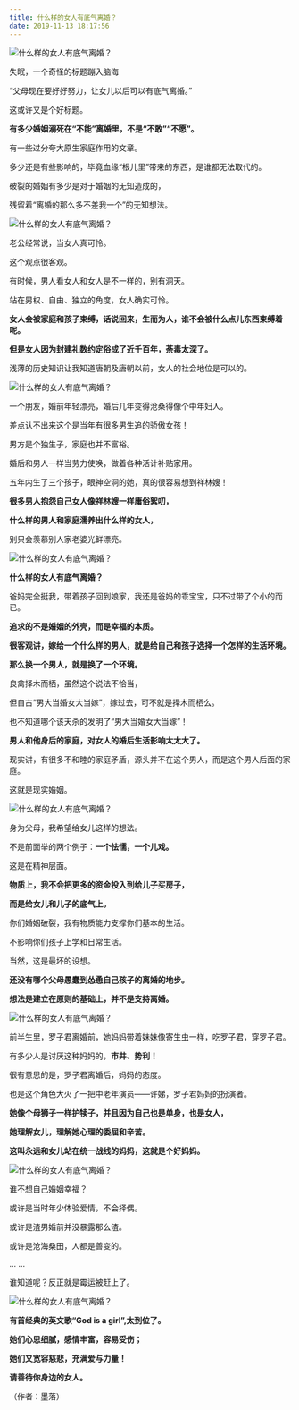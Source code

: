 ```yaml
---
title: 什么样的女人有底气离婚？
date: 2019-11-13 18:17:56
---
```

![什么样的女人有底气离婚？](http://p1.pstatp.com/large/pgc-image/088eacf79a834fa496693151d95b59ec)
 


 失眠，一个奇怪的标题蹦入脑海

 “父母现在要好好努力，让女儿以后可以有底气离婚。”

 这或许又是个好标题。

 **有多少婚姻溺死在“不能”离婚里，不是“不敢”“不愿”。**

 有一些过分夸大原生家庭作用的文章。

 多少还是有些影响的，毕竟血缘“根儿里”带来的东西，是谁都无法取代的。

 破裂的婚姻有多少是对于婚姻的无知造成的，

 残留着“离婚的那么多不差我一个”的无知想法。

![什么样的女人有底气离婚？](http://p3.pstatp.com/large/pgc-image/1fb8ecb4d9ba4c41b3b9d420e853348f)
 


 老公经常说，当女人真可怜。

 这个观点很客观。

 有时候，男人看女人和女人是不一样的，别有洞天。

 站在男权、自由、独立的角度，女人确实可怜。

 **女人会被家庭和孩子束缚，话说回来，生而为人，谁不会被什么点儿东西束缚着呢。**

 **但是女人因为封建礼数约定俗成了近千百年，荼毒太深了。**

 浅薄的历史知识让我知道唐朝及唐朝以前，女人的社会地位是可以的。

![什么样的女人有底气离婚？](http://p1.pstatp.com/large/pgc-image/1c1fac6bd4a2490d95570c2048f838cc)
 


 一个朋友，婚前年轻漂亮，婚后几年变得沧桑得像个中年妇人。

 差点认不出来这个是当年有很多男生追的骄傲女孩！

 男方是个独生子，家庭也并不富裕。

 婚后和男人一样当劳力使唤，做着各种活计补贴家用。

 五年内生了三个孩子，眼神空洞的她，真的很容易想到祥林嫂！

 **很多男人抱怨自己女人像祥林嫂一样庸俗絮叨，**

 **什么样的男人和家庭濡养出什么样的女人，**

 别只会羡慕别人家老婆光鲜漂亮。

![什么样的女人有底气离婚？](http://p3.pstatp.com/large/pgc-image/9325f1a7d41f4f1a9c84a0bd8503ff2d)
 


 **什么样的女人有底气离婚？**

 爸妈完全挺我，带着孩子回到娘家，我还是爸妈的乖宝宝，只不过带了个小的而已。

 **追求的不是婚姻的外壳，而是幸福的本质。**

 **很客观讲，嫁给一个什么样的男人，就是给自己和孩子选择一个怎样的生活环境。**

 **那么换一个男人，就是换了一个环境。**

 良禽择木而栖，虽然这个说法不恰当，

 但自古“男大当婚女大当嫁”，嫁过去，可不就是择木而栖么。

 也不知道哪个该天杀的发明了“男大当婚女大当嫁”！

 **男人和他身后的家庭，对女人的婚后生活影响太太大了。**

 现实讲，有很多不和睦的家庭矛盾，源头并不在这个男人，而是这个男人后面的家庭。

 这就是现实婚姻。

![什么样的女人有底气离婚？](http://p3.pstatp.com/large/pgc-image/3b29fafa884e4c128dd3dc23ee3cde98)
 


 身为父母，我希望给女儿这样的想法。

 不是前面举的两个例子：**一个怯懦，一个儿戏。**

 这是在精神层面。

 **物质上，我不会把更多的资金投入到给儿子买房子，**

 **而是给女儿和儿子的底气上。**

 你们婚姻破裂，我有物质能力支撑你们基本的生活。

 不影响你们孩子上学和日常生活。

 当然，这是最坏的设想。

 **还没有哪个父母愚蠢到怂恿自己孩子的离婚的地步。**

 **想法是建立在原则的基础上，并不是支持离婚。**

![什么样的女人有底气离婚？](http://p1.pstatp.com/large/pgc-image/a5dcd2dcd0324246989a9069f4fd085e)
 


 前半生里，罗子君离婚前，她妈妈带着妹妹像寄生虫一样，吃罗子君，穿罗子君。

 有多少人是讨厌这种妈妈的，**市井、势利！**

 很有意思的是，罗子君离婚后，妈妈的态度。

 也是这个角色大火了一把中老年演员——许娣，罗子君妈妈的扮演者。

 **她像个母狮子一样护犊子，并且因为自己也是单身，也是女人，**

 **她理解女儿，理解她心理的委屈和辛苦。**

 **这叫永远和女儿站在统一战线的妈妈，这就是个好妈妈。**

![什么样的女人有底气离婚？](http://p1.pstatp.com/large/pgc-image/22bd5902f7864b1e857616b748307118)
 


 谁不想自己婚姻幸福？

 或许是当时年少体验爱情，不会择偶。

 或许是渣男婚前并没暴露那么渣。

 或许是沧海桑田，人都是善变的。

 ... ...

 谁知道呢？反正就是霉运被赶上了。

![什么样的女人有底气离婚？](http://p1.pstatp.com/large/pgc-image/0eee0f9160514019bda1f4865c735de9)
 


 **有首经典的英文歌“God is a girl”,太到位了。**

 **她们心思细腻，感情丰富，容易受伤；**

 **她们又宽容慈悲，充满爱与力量！**

 **请善待你身边的女人。**

 （作者：墨落）
